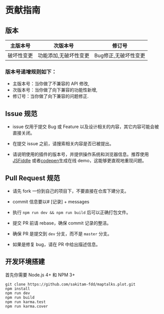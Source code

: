 # 贡献指南

## 版本

| 主版本号      | 次版本号                   |  修订号              |
| ------------- | -------------------------- | -------------------- |
| 破坏性变更    | 功能添加,无破坏性变更      | Bug修正,无破坏性变更 |

### 版本号递增规则如下：

- 主版本号：当你做了不兼容的 API 修改,
- 次版本号：当你做了向下兼容的功能性新增,
- 修订号：当你做了向下兼容的问题修正.

## Issue 规范

- issue 仅用于提交 Bug 或 Feature 以及设计相关的内容，其它内容可能会被直接关闭。

- 在提交 issue 之前，请搜索相关内容是否已被提出。

- 请说明使用的插件的版本号，并提供操作系统和浏览器信息。推荐使用 [JSFiddle](https://jsfiddle.net/) 或者[codepen](https://codepen.io/)生成在线 demo，这能够更直观地重现问题。

## Pull Request 规范

- 请先 fork 一份到自己的项目下，不要直接在仓库下建分支。

- commit 信息要以# [记录] + messages


- 执行 `npm run dev && npm run build` 后可以正确打包文件。

- 提交 PR 前请 rebase，确保 commit 记录的整洁。

- 确保 PR 是提交到 `dev` 分支，而不是 `master` 分支。

- 如果是修复 bug，请在 PR 中给出描述信息。


## 开发环境搭建

首先你需要 Node.js 4+ 和 NPM 3+

```shell
git clone https://github.com/sakitam-fdd/maptalks.plot.git
npm install
npm run dev
npm run build
npm run karma.test
npm run karma.cover
```
